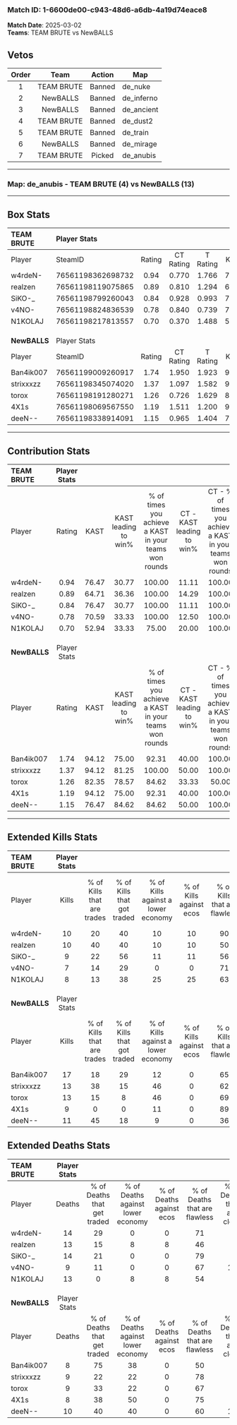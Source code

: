 ### Match ID: 1-6600de00-c943-48d6-a6db-4a19d74eace8  
**Match Date**: 2025-03-02  
**Teams**: TEAM BRUTE vs NewBALLS  

## Vetos  

| Order | Team | Action | Map |
| :---: | :--: | :----: | --- |
| 1 | TEAM BRUTE | Banned | de_nuke |
| 2 | NewBALLS | Banned | de_inferno |
| 3 | NewBALLS | Banned | de_ancient |
| 4 | TEAM BRUTE | Banned | de_dust2 |
| 5 | TEAM BRUTE | Banned | de_train |
| 6 | NewBALLS | Banned | de_mirage |
| 7 | TEAM BRUTE | Picked | de_anubis |

---  

### **Map**: de_anubis - TEAM BRUTE (4) vs NewBALLS (13)  
---  

## Box Stats  

| **TEAM BRUTE** | Player Stats      |        |           |          |       |       |       |         |        |      |     |
| :- | :- | :-: | :-: | :-: | :-: | :-: | :-: | :-: | :-: | :-: | :-: |
| Player         | SteamID           | Rating | CT Rating | T Rating | KAST  |  ADR  | Kills | Assists | Deaths | K/D  | HS% |
| w4rdeN-        | 76561198362698732 |  0.94  |   0.770   |  1.766   | 76.47 | 70.3  |  10   |    4    |   14   | 0.71 | 60  |
| realzen        | 76561198119075865 |  0.89  |   0.810   |  1.294   | 64.71 | 77.4  |  10   |    1    |   13   | 0.77 | 50  |
| SiKO-_         | 76561198799260043 |  0.84  |   0.928   |  0.993   | 76.47 | 56.2  |   9   |    4    |   14   | 0.64 | 55  |
| v4NO-          | 76561198824836539 |  0.78  |   0.840   |  0.739   | 70.59 | 38.3  |   7   |    1    |   9    | 0.78 | 57  |
| N1KOLAJ        | 76561198217813557 |  0.70  |   0.370   |  1.488   | 52.94 | 71.3  |   8   |    4    |   13   | 0.62 | 75  |
|                |                   |        |           |          |       |       |       |         |        |      |     |
|                |                   |        |           |          |       |       |       |         |        |      |     |
|                |                   |        |           |          |       |       |       |         |        |      |     |
| **NewBALLS**   | Player Stats      |        |           |          |       |       |       |         |        |      |     |
| Player         | SteamID           | Rating | CT Rating | T Rating | KAST  |  ADR  | Kills | Assists | Deaths | K/D  | HS% |
| Ban4ik007      | 76561199009260917 |  1.74  |   1.950   |  1.923   | 94.12 | 111.4 |  17   |    4    |   8    | 2.13 | 52  |
| strixxxzz      | 76561198345074020 |  1.37  |   1.097   |  1.582   | 94.12 | 73.6  |  13   |    2    |   9    | 1.44 | 30  |
| torox          | 76561198191280271 |  1.26  |   0.726   |  1.629   | 82.35 | 64.2  |  13   |    2    |   9    | 1.44 | 30  |
| 4X1s           | 76561198069567550 |  1.19  |   1.511   |  1.200   | 94.12 | 58.8  |   9   |    8    |   8    | 1.13 | 44  |
| deeN--         | 76561198338914091 |  1.15  |   0.965   |  1.404   | 76.47 | 75.6  |  11   |    7    |   10   | 1.10 | 45  |
---  

## Contribution Stats  

| **TEAM BRUTE** | Player Stats |       |                      |                                                        |                           |                                                             |                          |                                                            |
| :- | :-: | :-: | :-: | :-: | :-: | :-: | :-: | :-: |
| Player         |    Rating    | KAST  | KAST leading to win% | % of times you achieve a KAST in your teams won rounds | CT - KAST leading to win% | CT - % of times you achieve a KAST in your teams won rounds | T - KAST leading to win% | T - % of times you achieve a KAST in your teams won rounds |
| w4rdeN-        |     0.94     | 76.47 |        30.77         |                         100.00                         |           11.11           |                           100.00                            |          75.00           |                           100.00                           |
| realzen        |     0.89     | 64.71 |        36.36         |                         100.00                         |           14.29           |                           100.00                            |          75.00           |                           100.00                           |
| SiKO-_         |     0.84     | 76.47 |        30.77         |                         100.00                         |           11.11           |                           100.00                            |          75.00           |                           100.00                           |
| v4NO-          |     0.78     | 70.59 |        33.33         |                         100.00                         |           12.50           |                           100.00                            |          75.00           |                           100.00                           |
| N1KOLAJ        |     0.70     | 52.94 |        33.33         |                         75.00                          |           20.00           |                           100.00                            |          50.00           |                           66.67                            |
|                |              |       |                      |                                                        |                           |                                                             |                          |                                                            |
|                |              |       |                      |                                                        |                           |                                                             |                          |                                                            |
|                |              |       |                      |                                                        |                           |                                                             |                          |                                                            |
| **NewBALLS**   | Player Stats |       |                      |                                                        |                           |                                                             |                          |                                                            |
| Player         |    Rating    | KAST  | KAST leading to win% | % of times you achieve a KAST in your teams won rounds | CT - KAST leading to win% | CT - % of times you achieve a KAST in your teams won rounds | T - KAST leading to win% | T - % of times you achieve a KAST in your teams won rounds |
| Ban4ik007      |     1.74     | 94.12 |        75.00         |                         92.31                          |           40.00           |                           100.00                            |          90.91           |                           90.91                            |
| strixxxzz      |     1.37     | 94.12 |        81.25         |                         100.00                         |           50.00           |                           100.00                            |          91.67           |                           100.00                           |
| torox          |     1.26     | 82.35 |        78.57         |                         84.62                          |           33.33           |                            50.00                            |          90.91           |                           90.91                            |
| 4X1s           |     1.19     | 94.12 |        75.00         |                         92.31                          |           40.00           |                           100.00                            |          90.91           |                           90.91                            |
| deeN--         |     1.15     | 76.47 |        84.62         |                         84.62                          |           50.00           |                           100.00                            |          100.00          |                           81.82                            |
---  

## Extended Kills Stats  

| **TEAM BRUTE** | Player Stats |                            |                            |                                    |                         |                              |                                 |                                       |                    |           |
| :- | :-: | :-: | :-: | :-: | :-: | :-: | :-: | :-: | :-: | :-: |
| Player         |    Kills     | % of Kills that are trades | % of Kills that got traded | % of Kills against a lower economy | % of Kills against ecos | % of Kills that are flawless | % of Kills that are close duels | % of Kills that are assisted by flash | Pistol Round Kills | AWP Kills |
| w4rdeN-        |      10      |             20             |             40             |                 10                 |           10            |              90              |               10                |                  10                   |         0          |     2     |
| realzen        |      10      |             40             |             40             |                 10                 |           10            |              50              |                0                |                  10                   |         0          |     1     |
| SiKO-_         |      9       |             22             |             56             |                 11                 |           11            |              56              |                0                |                   0                   |         0          |     2     |
| v4NO-          |      7       |             14             |             29             |                 0                  |            0            |              71              |                0                |                   0                   |         0          |     2     |
| N1KOLAJ        |      8       |             13             |             38             |                 25                 |           25            |              63              |                0                |                  13                   |         0          |     1     |
|                |              |                            |                            |                                    |                         |                              |                                 |                                       |                    |           |
|                |              |                            |                            |                                    |                         |                              |                                 |                                       |                    |           |
|                |              |                            |                            |                                    |                         |                              |                                 |                                       |                    |           |
| **NewBALLS**   | Player Stats |                            |                            |                                    |                         |                              |                                 |                                       |                    |           |
| Player         |    Kills     | % of Kills that are trades | % of Kills that got traded | % of Kills against a lower economy | % of Kills against ecos | % of Kills that are flawless | % of Kills that are close duels | % of Kills that are assisted by flash | Pistol Round Kills | AWP Kills |
| Ban4ik007      |      17      |             18             |             29             |                 12                 |            0            |              65              |               12                |                   6                   |         0          |     2     |
| strixxxzz      |      13      |             38             |             15             |                 46                 |            0            |              62              |                0                |                   8                   |         1          |     2     |
| torox          |      13      |             15             |             8              |                 46                 |            0            |              69              |                0                |                   8                   |         5          |     3     |
| 4X1s           |      9       |             0              |             0              |                 11                 |            0            |              89              |                0                |                   0                   |         0          |     0     |
| deeN--         |      11      |             45             |             18             |                 9                  |            0            |              36              |               27                |                   0                   |         0          |     0     |
## Extended Deaths Stats  

| **TEAM BRUTE** | Player Stats |                             |                                   |                          |                               |                            |                           |               |
| :- | :-: | :-: | :-: | :-: | :-: | :-: | :-: | :-: |
| Player         |    Deaths    | % of Deaths that get traded | % of Deaths against lower economy | % of Deaths against ecos | % of Deaths that are flawless | % of Deaths that are close | % of Deaths while blinded | Deaths to AWP |
| w4rdeN-        |      14      |             29              |                 0                 |            0             |              71               |             7              |             0             |       2       |
| realzen        |      13      |             15              |                 8                 |            8             |              46               |             8              |             0             |       1       |
| SiKO-_         |      14      |             21              |                 0                 |            0             |              79               |             7              |             0             |       1       |
| v4NO-          |      9       |             11              |                 0                 |            0             |              67               |             11             |             0             |       1       |
| N1KOLAJ        |      13      |              0              |                 8                 |            8             |              54               |             8              |            23             |       1       |
|                |              |                             |                                   |                          |                               |                            |                           |               |
|                |              |                             |                                   |                          |                               |                            |                           |               |
|                |              |                             |                                   |                          |                               |                            |                           |               |
| **NewBALLS**   | Player Stats |                             |                                   |                          |                               |                            |                           |               |
| Player         |    Deaths    | % of Deaths that get traded | % of Deaths against lower economy | % of Deaths against ecos | % of Deaths that are flawless | % of Deaths that are close | % of Deaths while blinded | Deaths to AWP |
| Ban4ik007      |      8       |             75              |                38                 |            0             |              50               |             0              |            13             |       0       |
| strixxxzz      |      9       |             22              |                22                 |            0             |              78               |             0              |             0             |       0       |
| torox          |      9       |             33              |                22                 |            0             |              67               |             0              |            11             |       0       |
| 4X1s           |      8       |             38              |                50                 |            0             |              75               |             0              |             0             |       0       |
| deeN--         |      10      |             40              |                40                 |            0             |              60               |             10             |            10             |       0       |
